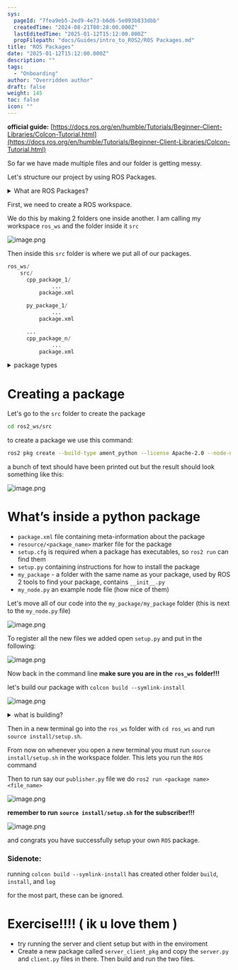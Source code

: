 ```yaml
---
sys:
  pageId: "7fea9eb5-2ed9-4e73-b6d6-5e093b833dbb"
  createdTime: "2024-08-21T00:28:00.000Z"
  lastEditedTime: "2025-01-12T15:12:00.000Z"
  propFilepath: "docs/Guides/intro_to_ROS2/ROS Packages.md"
title: "ROS Packages"
date: "2025-01-12T15:12:00.000Z"
description: ""
tags:
  - "Onboarding"
author: "Overridden author"
draft: false
weight: 145
toc: false
icon: ""
---
```


**official guide:** [https://docs.ros.org/en/humble/Tutorials/Beginner-Client-Libraries/Colcon-Tutorial.html](https://docs.ros.org/en/humble/Tutorials/Beginner-Client-Libraries/Colcon-Tutorial.html)

So far we have made multiple files and our folder is getting messy.

Let's structure our project by using ROS Packages.

<details>

<summary>What are ROS Packages?</summary>

ROS Packages are, as the name implies, packages of code that are highly sharable between ROS developers.

They consist of a folder, `package.xml` file, and source code

```python
      cpp_package_1/
		      ... imagine much code files here ..
          package.xml
```

</details>

First, we need to create a ROS workspace.

We do this by making 2 folders one inside another. I am calling my workspace `ros_ws` and the folder inside it `src`

![image.png](https://prod-files-secure.s3.us-west-2.amazonaws.com/d518164a-d88e-44d1-a4ee-3adb3bd8bce0/70706947-fd18-4537-a67b-e12946812d31/image.png?X-Amz-Algorithm=AWS4-HMAC-SHA256&X-Amz-Content-Sha256=UNSIGNED-PAYLOAD&X-Amz-Credential=ASIAZI2LB466QQKKS5DY%2F20250524%2Fus-west-2%2Fs3%2Faws4_request&X-Amz-Date=20250524T110117Z&X-Amz-Expires=3600&X-Amz-Security-Token=IQoJb3JpZ2luX2VjEEkaCXVzLXdlc3QtMiJHMEUCIDi6bLaIH6F3zuEkNrHca%2Bdh405amLCXDGTol4almRMaAiEAtabyf5EkgZPWuiRJxCI%2FEDt5cdtidDK0ee5ljObAA4Aq%2FwMIEhAAGgw2Mzc0MjMxODM4MDUiDDJ%2BtNOyAqUrkxZ4ICrcA1UWUnjUVZKOW%2Fc%2BMhw4j%2Buca2ZuiYINqq%2FEt%2FTKRjhQskSUUe8%2BiqW7aLIUhJX9SblyHjoXxrf8cQcz4ecxJmdvjiDPa0AZ7%2BEBLMKJ7%2Fji3ZbQ%2Bowoi8CLjEb%2B9X4684G9lwCaIyynhm8HecxDmYwc3Q9A0EztkyOXbjEnuMrvqVuwcFv3%2BFjq5zw99oSe7OE89GgNTDDdh5sm83Hoze%2F4YcDJjDZiRwOmqkG%2FwSphoKlt2m7S7aSej29YJD5xKrnh1Imi1knbOklR4KFEo9FlDEdbxA%2Fa0cGdWLKNFnBzd3Db7u8yqct%2BQTaATYfuZgBJHjm05sfUktWWrHB6cdXAoikKYf1UTRQQWH9XxEdosVpsuAdaffabqgQwHZYzExkwv30mRCmulPtZViGcPHMH%2BNKIXy5F7XuRrSg3WF5gNZLAuq2dsYvQleQoA2bOweX2UAzFyvfnigp4l2OMNwr9jd6LGnGfI%2F76739mudgVZFzbmzR5fWDxjg0AjNFobUomyBM6x0oh75qPEU5vt7DxT24PV0Gm2ftM%2B4TfGM1mtjcHh4fgyDyAU5HpVdkIK5xQ%2FnL4J60HizYE7mWSYDl%2FnCMUTUs61FSwj6Q6GG5bU8keN090dD%2F6BrBSMOicxsEGOqUBgRrwTZgId2NSikarYlwe98pLdbLpHXgkBJA6krVotV9FuoZaPJiDeaWeWVwkFyuV0RLLuAq3gpikLfzUv1hrd8hqa2rhz9YVNpsTWY3wSYPST83nevRScvIuUe0fFmr7VsoeW1mt%2F%2BC%2Ba9TLN3NEVebHcwxbwNQx0xsBwe9cKRSpqX%2FVLc%2B0kxWSGQridLxAslIK84cWHAGSPCv5D%2B%2F%2FN8AdBtpx&X-Amz-Signature=96b1faccbfae1b8602d6b0a50936b767e1ba5b74fae54bda6f9d1e78f720e0ac&X-Amz-SignedHeaders=host&x-id=GetObject)

Then inside this `src` folder is where we put all of our packages.

```python
ros_ws/
    src/
      cpp_package_1/
		      ...
          package.xml

      py_package_1/
		      ...
          package.xml

      ...
      cpp_package_n/
		      ...
          package.xml

```

<details>

<summary>package types</summary>

packages can be either `C++` or python.

the intern file structure is different for each but for this guide we will stick to creating python packages

</details>

# Creating a package

Let's go to the `src` folder to create the package

```bash
cd ros2_ws/src
```

to create a package we use this command:

```bash
ros2 pkg create --build-type ament_python --license Apache-2.0 --node-name my_node my_package
```

a bunch of text should have been printed out but the result should look something like this:

![image.png](https://prod-files-secure.s3.us-west-2.amazonaws.com/d518164a-d88e-44d1-a4ee-3adb3bd8bce0/e6cf1e3f-8512-4a3e-b131-079f800bf3e8/image.png?X-Amz-Algorithm=AWS4-HMAC-SHA256&X-Amz-Content-Sha256=UNSIGNED-PAYLOAD&X-Amz-Credential=ASIAZI2LB466QQKKS5DY%2F20250524%2Fus-west-2%2Fs3%2Faws4_request&X-Amz-Date=20250524T110117Z&X-Amz-Expires=3600&X-Amz-Security-Token=IQoJb3JpZ2luX2VjEEkaCXVzLXdlc3QtMiJHMEUCIDi6bLaIH6F3zuEkNrHca%2Bdh405amLCXDGTol4almRMaAiEAtabyf5EkgZPWuiRJxCI%2FEDt5cdtidDK0ee5ljObAA4Aq%2FwMIEhAAGgw2Mzc0MjMxODM4MDUiDDJ%2BtNOyAqUrkxZ4ICrcA1UWUnjUVZKOW%2Fc%2BMhw4j%2Buca2ZuiYINqq%2FEt%2FTKRjhQskSUUe8%2BiqW7aLIUhJX9SblyHjoXxrf8cQcz4ecxJmdvjiDPa0AZ7%2BEBLMKJ7%2Fji3ZbQ%2Bowoi8CLjEb%2B9X4684G9lwCaIyynhm8HecxDmYwc3Q9A0EztkyOXbjEnuMrvqVuwcFv3%2BFjq5zw99oSe7OE89GgNTDDdh5sm83Hoze%2F4YcDJjDZiRwOmqkG%2FwSphoKlt2m7S7aSej29YJD5xKrnh1Imi1knbOklR4KFEo9FlDEdbxA%2Fa0cGdWLKNFnBzd3Db7u8yqct%2BQTaATYfuZgBJHjm05sfUktWWrHB6cdXAoikKYf1UTRQQWH9XxEdosVpsuAdaffabqgQwHZYzExkwv30mRCmulPtZViGcPHMH%2BNKIXy5F7XuRrSg3WF5gNZLAuq2dsYvQleQoA2bOweX2UAzFyvfnigp4l2OMNwr9jd6LGnGfI%2F76739mudgVZFzbmzR5fWDxjg0AjNFobUomyBM6x0oh75qPEU5vt7DxT24PV0Gm2ftM%2B4TfGM1mtjcHh4fgyDyAU5HpVdkIK5xQ%2FnL4J60HizYE7mWSYDl%2FnCMUTUs61FSwj6Q6GG5bU8keN090dD%2F6BrBSMOicxsEGOqUBgRrwTZgId2NSikarYlwe98pLdbLpHXgkBJA6krVotV9FuoZaPJiDeaWeWVwkFyuV0RLLuAq3gpikLfzUv1hrd8hqa2rhz9YVNpsTWY3wSYPST83nevRScvIuUe0fFmr7VsoeW1mt%2F%2BC%2Ba9TLN3NEVebHcwxbwNQx0xsBwe9cKRSpqX%2FVLc%2B0kxWSGQridLxAslIK84cWHAGSPCv5D%2B%2F%2FN8AdBtpx&X-Amz-Signature=b0929935b3f1ebf8338da7c4ff7a3b9677ac58cbf50630d3690a801d6b66bff3&X-Amz-SignedHeaders=host&x-id=GetObject)

# What’s inside a python package

- `package.xml` file containing meta-information about the package
- `resource/<package_name>` marker file for the package
- `setup.cfg` is required when a package has executables, so `ros2 run` can find them
- `setup.py` containing instructions for how to install the package
- `my_package` - a folder with the same name as your package, used by ROS 2 tools to find your package, contains `__init__.py`
- `my_node.py` an example node file (how nice of them)

Let's move all of our code into the `my_package/my_package` folder (this is next to the `my_node.py` file)

![image.png](https://prod-files-secure.s3.us-west-2.amazonaws.com/d518164a-d88e-44d1-a4ee-3adb3bd8bce0/9ce58f11-0da9-4d3e-b86d-506a9685d378/image.png?X-Amz-Algorithm=AWS4-HMAC-SHA256&X-Amz-Content-Sha256=UNSIGNED-PAYLOAD&X-Amz-Credential=ASIAZI2LB466QQKKS5DY%2F20250524%2Fus-west-2%2Fs3%2Faws4_request&X-Amz-Date=20250524T110117Z&X-Amz-Expires=3600&X-Amz-Security-Token=IQoJb3JpZ2luX2VjEEkaCXVzLXdlc3QtMiJHMEUCIDi6bLaIH6F3zuEkNrHca%2Bdh405amLCXDGTol4almRMaAiEAtabyf5EkgZPWuiRJxCI%2FEDt5cdtidDK0ee5ljObAA4Aq%2FwMIEhAAGgw2Mzc0MjMxODM4MDUiDDJ%2BtNOyAqUrkxZ4ICrcA1UWUnjUVZKOW%2Fc%2BMhw4j%2Buca2ZuiYINqq%2FEt%2FTKRjhQskSUUe8%2BiqW7aLIUhJX9SblyHjoXxrf8cQcz4ecxJmdvjiDPa0AZ7%2BEBLMKJ7%2Fji3ZbQ%2Bowoi8CLjEb%2B9X4684G9lwCaIyynhm8HecxDmYwc3Q9A0EztkyOXbjEnuMrvqVuwcFv3%2BFjq5zw99oSe7OE89GgNTDDdh5sm83Hoze%2F4YcDJjDZiRwOmqkG%2FwSphoKlt2m7S7aSej29YJD5xKrnh1Imi1knbOklR4KFEo9FlDEdbxA%2Fa0cGdWLKNFnBzd3Db7u8yqct%2BQTaATYfuZgBJHjm05sfUktWWrHB6cdXAoikKYf1UTRQQWH9XxEdosVpsuAdaffabqgQwHZYzExkwv30mRCmulPtZViGcPHMH%2BNKIXy5F7XuRrSg3WF5gNZLAuq2dsYvQleQoA2bOweX2UAzFyvfnigp4l2OMNwr9jd6LGnGfI%2F76739mudgVZFzbmzR5fWDxjg0AjNFobUomyBM6x0oh75qPEU5vt7DxT24PV0Gm2ftM%2B4TfGM1mtjcHh4fgyDyAU5HpVdkIK5xQ%2FnL4J60HizYE7mWSYDl%2FnCMUTUs61FSwj6Q6GG5bU8keN090dD%2F6BrBSMOicxsEGOqUBgRrwTZgId2NSikarYlwe98pLdbLpHXgkBJA6krVotV9FuoZaPJiDeaWeWVwkFyuV0RLLuAq3gpikLfzUv1hrd8hqa2rhz9YVNpsTWY3wSYPST83nevRScvIuUe0fFmr7VsoeW1mt%2F%2BC%2Ba9TLN3NEVebHcwxbwNQx0xsBwe9cKRSpqX%2FVLc%2B0kxWSGQridLxAslIK84cWHAGSPCv5D%2B%2F%2FN8AdBtpx&X-Amz-Signature=70870eafd76ca7b02c01aead41de710af5e2c6acbe8cc8ba1e987f253139295f&X-Amz-SignedHeaders=host&x-id=GetObject)

To register all the new files we added open `setup.py` and put in the following:

![image.png](https://prod-files-secure.s3.us-west-2.amazonaws.com/d518164a-d88e-44d1-a4ee-3adb3bd8bce0/1cd7c262-4cae-4496-9d75-c178537d24a2/image.png?X-Amz-Algorithm=AWS4-HMAC-SHA256&X-Amz-Content-Sha256=UNSIGNED-PAYLOAD&X-Amz-Credential=ASIAZI2LB466QQKKS5DY%2F20250524%2Fus-west-2%2Fs3%2Faws4_request&X-Amz-Date=20250524T110117Z&X-Amz-Expires=3600&X-Amz-Security-Token=IQoJb3JpZ2luX2VjEEkaCXVzLXdlc3QtMiJHMEUCIDi6bLaIH6F3zuEkNrHca%2Bdh405amLCXDGTol4almRMaAiEAtabyf5EkgZPWuiRJxCI%2FEDt5cdtidDK0ee5ljObAA4Aq%2FwMIEhAAGgw2Mzc0MjMxODM4MDUiDDJ%2BtNOyAqUrkxZ4ICrcA1UWUnjUVZKOW%2Fc%2BMhw4j%2Buca2ZuiYINqq%2FEt%2FTKRjhQskSUUe8%2BiqW7aLIUhJX9SblyHjoXxrf8cQcz4ecxJmdvjiDPa0AZ7%2BEBLMKJ7%2Fji3ZbQ%2Bowoi8CLjEb%2B9X4684G9lwCaIyynhm8HecxDmYwc3Q9A0EztkyOXbjEnuMrvqVuwcFv3%2BFjq5zw99oSe7OE89GgNTDDdh5sm83Hoze%2F4YcDJjDZiRwOmqkG%2FwSphoKlt2m7S7aSej29YJD5xKrnh1Imi1knbOklR4KFEo9FlDEdbxA%2Fa0cGdWLKNFnBzd3Db7u8yqct%2BQTaATYfuZgBJHjm05sfUktWWrHB6cdXAoikKYf1UTRQQWH9XxEdosVpsuAdaffabqgQwHZYzExkwv30mRCmulPtZViGcPHMH%2BNKIXy5F7XuRrSg3WF5gNZLAuq2dsYvQleQoA2bOweX2UAzFyvfnigp4l2OMNwr9jd6LGnGfI%2F76739mudgVZFzbmzR5fWDxjg0AjNFobUomyBM6x0oh75qPEU5vt7DxT24PV0Gm2ftM%2B4TfGM1mtjcHh4fgyDyAU5HpVdkIK5xQ%2FnL4J60HizYE7mWSYDl%2FnCMUTUs61FSwj6Q6GG5bU8keN090dD%2F6BrBSMOicxsEGOqUBgRrwTZgId2NSikarYlwe98pLdbLpHXgkBJA6krVotV9FuoZaPJiDeaWeWVwkFyuV0RLLuAq3gpikLfzUv1hrd8hqa2rhz9YVNpsTWY3wSYPST83nevRScvIuUe0fFmr7VsoeW1mt%2F%2BC%2Ba9TLN3NEVebHcwxbwNQx0xsBwe9cKRSpqX%2FVLc%2B0kxWSGQridLxAslIK84cWHAGSPCv5D%2B%2F%2FN8AdBtpx&X-Amz-Signature=693fd10d9e36486ea77ad7bca634dbabb0ac44975412e6477fd97ff87c36bb00&X-Amz-SignedHeaders=host&x-id=GetObject)

Now back in the command line **make sure you are in the** **`ros_ws`** **folder!!!**

let's build our package with `colcon build --symlink-install`

![image.png](https://prod-files-secure.s3.us-west-2.amazonaws.com/d518164a-d88e-44d1-a4ee-3adb3bd8bce0/2f2a0d27-b173-48fd-b189-5f5c0ce65619/image.png?X-Amz-Algorithm=AWS4-HMAC-SHA256&X-Amz-Content-Sha256=UNSIGNED-PAYLOAD&X-Amz-Credential=ASIAZI2LB466QQKKS5DY%2F20250524%2Fus-west-2%2Fs3%2Faws4_request&X-Amz-Date=20250524T110117Z&X-Amz-Expires=3600&X-Amz-Security-Token=IQoJb3JpZ2luX2VjEEkaCXVzLXdlc3QtMiJHMEUCIDi6bLaIH6F3zuEkNrHca%2Bdh405amLCXDGTol4almRMaAiEAtabyf5EkgZPWuiRJxCI%2FEDt5cdtidDK0ee5ljObAA4Aq%2FwMIEhAAGgw2Mzc0MjMxODM4MDUiDDJ%2BtNOyAqUrkxZ4ICrcA1UWUnjUVZKOW%2Fc%2BMhw4j%2Buca2ZuiYINqq%2FEt%2FTKRjhQskSUUe8%2BiqW7aLIUhJX9SblyHjoXxrf8cQcz4ecxJmdvjiDPa0AZ7%2BEBLMKJ7%2Fji3ZbQ%2Bowoi8CLjEb%2B9X4684G9lwCaIyynhm8HecxDmYwc3Q9A0EztkyOXbjEnuMrvqVuwcFv3%2BFjq5zw99oSe7OE89GgNTDDdh5sm83Hoze%2F4YcDJjDZiRwOmqkG%2FwSphoKlt2m7S7aSej29YJD5xKrnh1Imi1knbOklR4KFEo9FlDEdbxA%2Fa0cGdWLKNFnBzd3Db7u8yqct%2BQTaATYfuZgBJHjm05sfUktWWrHB6cdXAoikKYf1UTRQQWH9XxEdosVpsuAdaffabqgQwHZYzExkwv30mRCmulPtZViGcPHMH%2BNKIXy5F7XuRrSg3WF5gNZLAuq2dsYvQleQoA2bOweX2UAzFyvfnigp4l2OMNwr9jd6LGnGfI%2F76739mudgVZFzbmzR5fWDxjg0AjNFobUomyBM6x0oh75qPEU5vt7DxT24PV0Gm2ftM%2B4TfGM1mtjcHh4fgyDyAU5HpVdkIK5xQ%2FnL4J60HizYE7mWSYDl%2FnCMUTUs61FSwj6Q6GG5bU8keN090dD%2F6BrBSMOicxsEGOqUBgRrwTZgId2NSikarYlwe98pLdbLpHXgkBJA6krVotV9FuoZaPJiDeaWeWVwkFyuV0RLLuAq3gpikLfzUv1hrd8hqa2rhz9YVNpsTWY3wSYPST83nevRScvIuUe0fFmr7VsoeW1mt%2F%2BC%2Ba9TLN3NEVebHcwxbwNQx0xsBwe9cKRSpqX%2FVLc%2B0kxWSGQridLxAslIK84cWHAGSPCv5D%2B%2F%2FN8AdBtpx&X-Amz-Signature=5d66d98a82304e35b2287bd29bb41601498ded9dfff3b58fceb6ad63b0b1c822&X-Amz-SignedHeaders=host&x-id=GetObject)

<details>

<summary>what is building?</summary>

if you are a CS major at Rose-Hulman you will learn the answer to this in CSSE132

but TLDR; is it combines all the code files into one program that can be run easily 

</details>

Then in a new terminal go into the `ros_ws` folder with `cd ros_ws` and run `source install/setup.sh`. 

From now on whenever you open a new terminal you must run `source install/setup.sh` in the workspace folder. This lets you run the `ROS` command

Then to run say our `publisher.py` file we do `ros2 run <package name> <file_name>`

![image.png](https://prod-files-secure.s3.us-west-2.amazonaws.com/d518164a-d88e-44d1-a4ee-3adb3bd8bce0/4f4b1219-3a44-4632-aa0a-ce3471699f59/image.png?X-Amz-Algorithm=AWS4-HMAC-SHA256&X-Amz-Content-Sha256=UNSIGNED-PAYLOAD&X-Amz-Credential=ASIAZI2LB466QQKKS5DY%2F20250524%2Fus-west-2%2Fs3%2Faws4_request&X-Amz-Date=20250524T110117Z&X-Amz-Expires=3600&X-Amz-Security-Token=IQoJb3JpZ2luX2VjEEkaCXVzLXdlc3QtMiJHMEUCIDi6bLaIH6F3zuEkNrHca%2Bdh405amLCXDGTol4almRMaAiEAtabyf5EkgZPWuiRJxCI%2FEDt5cdtidDK0ee5ljObAA4Aq%2FwMIEhAAGgw2Mzc0MjMxODM4MDUiDDJ%2BtNOyAqUrkxZ4ICrcA1UWUnjUVZKOW%2Fc%2BMhw4j%2Buca2ZuiYINqq%2FEt%2FTKRjhQskSUUe8%2BiqW7aLIUhJX9SblyHjoXxrf8cQcz4ecxJmdvjiDPa0AZ7%2BEBLMKJ7%2Fji3ZbQ%2Bowoi8CLjEb%2B9X4684G9lwCaIyynhm8HecxDmYwc3Q9A0EztkyOXbjEnuMrvqVuwcFv3%2BFjq5zw99oSe7OE89GgNTDDdh5sm83Hoze%2F4YcDJjDZiRwOmqkG%2FwSphoKlt2m7S7aSej29YJD5xKrnh1Imi1knbOklR4KFEo9FlDEdbxA%2Fa0cGdWLKNFnBzd3Db7u8yqct%2BQTaATYfuZgBJHjm05sfUktWWrHB6cdXAoikKYf1UTRQQWH9XxEdosVpsuAdaffabqgQwHZYzExkwv30mRCmulPtZViGcPHMH%2BNKIXy5F7XuRrSg3WF5gNZLAuq2dsYvQleQoA2bOweX2UAzFyvfnigp4l2OMNwr9jd6LGnGfI%2F76739mudgVZFzbmzR5fWDxjg0AjNFobUomyBM6x0oh75qPEU5vt7DxT24PV0Gm2ftM%2B4TfGM1mtjcHh4fgyDyAU5HpVdkIK5xQ%2FnL4J60HizYE7mWSYDl%2FnCMUTUs61FSwj6Q6GG5bU8keN090dD%2F6BrBSMOicxsEGOqUBgRrwTZgId2NSikarYlwe98pLdbLpHXgkBJA6krVotV9FuoZaPJiDeaWeWVwkFyuV0RLLuAq3gpikLfzUv1hrd8hqa2rhz9YVNpsTWY3wSYPST83nevRScvIuUe0fFmr7VsoeW1mt%2F%2BC%2Ba9TLN3NEVebHcwxbwNQx0xsBwe9cKRSpqX%2FVLc%2B0kxWSGQridLxAslIK84cWHAGSPCv5D%2B%2F%2FN8AdBtpx&X-Amz-Signature=1799ed1032e9370f4b074347b1d63268fd94dfa85586a211341fd6e36e83e477&X-Amz-SignedHeaders=host&x-id=GetObject)

**remember to run** **`source install/setup.sh`** **for the subscriber!!!**

![image.png](https://prod-files-secure.s3.us-west-2.amazonaws.com/d518164a-d88e-44d1-a4ee-3adb3bd8bce0/02121119-dad4-49ec-8356-c956108b4243/image.png?X-Amz-Algorithm=AWS4-HMAC-SHA256&X-Amz-Content-Sha256=UNSIGNED-PAYLOAD&X-Amz-Credential=ASIAZI2LB466QQKKS5DY%2F20250524%2Fus-west-2%2Fs3%2Faws4_request&X-Amz-Date=20250524T110117Z&X-Amz-Expires=3600&X-Amz-Security-Token=IQoJb3JpZ2luX2VjEEkaCXVzLXdlc3QtMiJHMEUCIDi6bLaIH6F3zuEkNrHca%2Bdh405amLCXDGTol4almRMaAiEAtabyf5EkgZPWuiRJxCI%2FEDt5cdtidDK0ee5ljObAA4Aq%2FwMIEhAAGgw2Mzc0MjMxODM4MDUiDDJ%2BtNOyAqUrkxZ4ICrcA1UWUnjUVZKOW%2Fc%2BMhw4j%2Buca2ZuiYINqq%2FEt%2FTKRjhQskSUUe8%2BiqW7aLIUhJX9SblyHjoXxrf8cQcz4ecxJmdvjiDPa0AZ7%2BEBLMKJ7%2Fji3ZbQ%2Bowoi8CLjEb%2B9X4684G9lwCaIyynhm8HecxDmYwc3Q9A0EztkyOXbjEnuMrvqVuwcFv3%2BFjq5zw99oSe7OE89GgNTDDdh5sm83Hoze%2F4YcDJjDZiRwOmqkG%2FwSphoKlt2m7S7aSej29YJD5xKrnh1Imi1knbOklR4KFEo9FlDEdbxA%2Fa0cGdWLKNFnBzd3Db7u8yqct%2BQTaATYfuZgBJHjm05sfUktWWrHB6cdXAoikKYf1UTRQQWH9XxEdosVpsuAdaffabqgQwHZYzExkwv30mRCmulPtZViGcPHMH%2BNKIXy5F7XuRrSg3WF5gNZLAuq2dsYvQleQoA2bOweX2UAzFyvfnigp4l2OMNwr9jd6LGnGfI%2F76739mudgVZFzbmzR5fWDxjg0AjNFobUomyBM6x0oh75qPEU5vt7DxT24PV0Gm2ftM%2B4TfGM1mtjcHh4fgyDyAU5HpVdkIK5xQ%2FnL4J60HizYE7mWSYDl%2FnCMUTUs61FSwj6Q6GG5bU8keN090dD%2F6BrBSMOicxsEGOqUBgRrwTZgId2NSikarYlwe98pLdbLpHXgkBJA6krVotV9FuoZaPJiDeaWeWVwkFyuV0RLLuAq3gpikLfzUv1hrd8hqa2rhz9YVNpsTWY3wSYPST83nevRScvIuUe0fFmr7VsoeW1mt%2F%2BC%2Ba9TLN3NEVebHcwxbwNQx0xsBwe9cKRSpqX%2FVLc%2B0kxWSGQridLxAslIK84cWHAGSPCv5D%2B%2F%2FN8AdBtpx&X-Amz-Signature=e7698a73bcc51ec1d6e9f6823acc428f570108912b55cb0ec1dbce8e5430bfb1&X-Amz-SignedHeaders=host&x-id=GetObject)

and congrats you have successfully setup your own `ROS` package.

### Sidenote:

running `colcon build --symlink-install` has created other folder `build`, `install`, and `log`

for the most part, these can be ignored.

# Exercise!!!! ( ik u love them )

- try running the server and client setup but with in the enviroment
- Create a new package called `server_client_pkg` and copy the `server.py` and `client.py` files in there. Then build and run the two files.
